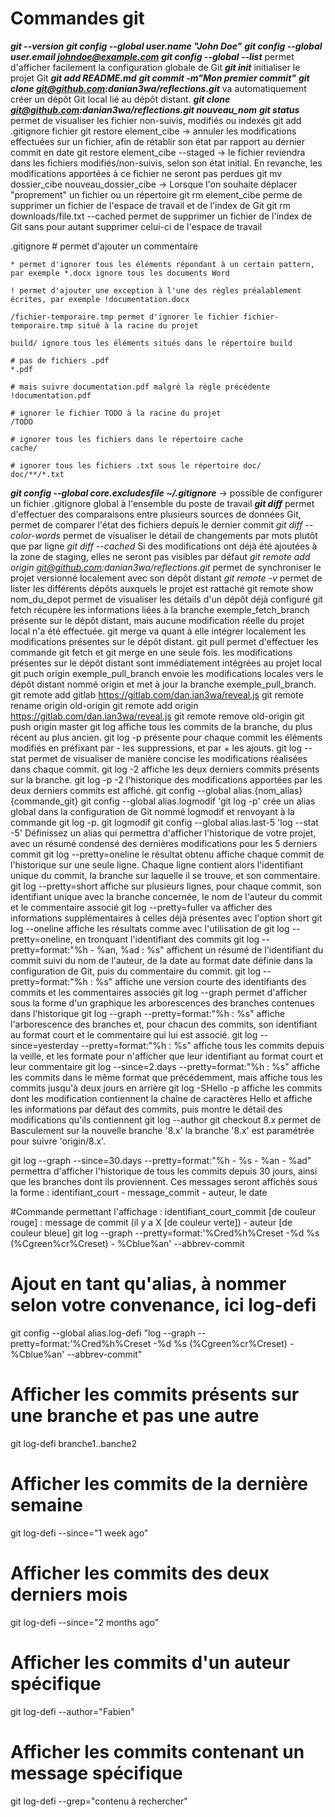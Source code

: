 # Commandes git

***git --version***
***git config --global user.name "John Doe"***
***git config --global user.email johndoe@example.com***
***git config --global --list*** permet d'afficher facilement la configuration globale de Git
***git init*** initialiser le projet Git 
***git add README.md***
***git commit -m"Mon premier commit"***
***git clone git@github.com:danian3wa/reflections.git*** va automatiquement créer un dépôt Git local lié au dépôt distant.
***git clone git@github.com:danian3wa/reflections.git nouveau_nom***
***git status*** permet de visualiser les fichier non-suivis, modifiés ou indexés
git add .gitignore fichier
git restore element_cibe ->  annuler les modifications effectuées sur un fichier, afin de rétablir son état par rapport au dernier commit en date
git restore element_cibe --staged -> le fichier reviendra dans les fichiers modifiés/non-suivis, selon son état initial. En revanche, les modifications apportées à ce fichier ne seront pas perdues
git mv dossier_cibe nouveau_dossier_cibe -> Lorsque l'on souhaite déplacer "proprement" un fichier ou un répertoire
git rm element_cibe perme de supprimer un fichier de l'espace de travail et de l'index de Git
git rm downloads/file.txt --cached permet de supprimer un fichier de l'index de Git sans pour autant supprimer celui-ci de l'espace de travail

.gitignore
    # permet d'ajouter un commentaire

    * permet d'ignorer tous les éléments répondant à un certain pattern, par exemple *.docx ignore tous les documents Word

    ! permet d'ajouter une exception à l'une des règles préalablement écrites, par exemple !documentation.docx

    /fichier-temporaire.tmp permet d'ignorer le fichier fichier-temporaire.tmp situé à la racine du projet

    build/ ignore tous les éléments situés dans le répertoire build

    # pas de fichiers .pdf
    *.pdf

    # mais suivre documentation.pdf malgré la règle précédente
    !documentation.pdf

    # ignorer le fichier TODO à la racine du projet
    /TODO

    # ignorer tous les fichiers dans le répertoire cache
    cache/

    # ignorer tous les fichiers .txt sous le répertoire doc/
    doc/**/*.txt

***git config --global core.excludesfile ~/.gitignore*** -> possible de configurer un fichier .gitignore global à l'ensemble du poste de travail
***git diff*** permet d'effectuer des comparaisons entre plusieurs sources de données Git, permet de comparer l'état des fichiers depuis le dernier commit
*git diff --color-words* permet de visualiser le détail de changements par mots plutôt que par ligne
*git diff --cached* Si des modifications ont déjà été ajoutées à la zone de staging, elles ne seront pas visibles par défaut
*git remote add origin git@github.com:danian3wa/reflections.git* permet de synchroniser le projet versionné localement avec son dépôt distant
*git remote -v* permet de lister les différents dépôts auxquels le projet est rattaché
git remote show nom_du_depot permet de visualiser les détails d'un dépôt déjà configuré
git fetch récupère les informations liées à la branche exemple_fetch_branch présente sur le dépôt distant, mais aucune modification réelle du projet local n'a été effectuée.
git merge va quant à elle intégrer localement les modifications présentes sur le dépôt distant.
git pull permet d'effectuer les commande git fetch et git merge en une seule fois. les modifications présentes sur le dépôt distant sont immédiatement intégrées au projet local
git puch origin exemple_pull_branch envoie les modifications locales vers le dépôt distant nommé origin et met à jour la branche exemple_pull_branch.
git remote add gitlab https://gitlab.com/dan.ian3wa/reveal.js
git remote rename origin old-origin
git remote add origin https://gitlab.com/dan.ian3wa/reveal.js
git remote remove old-origin
git push origin master
git log affiche tous les commits de la branche, du plus récent au plus ancien.
git log -p présente pour chaque commit les éléments modifiés en préfixant par - les suppressions, et par + les ajouts.
git log --stat permet de visualiser de manière concise les modifications réalisées dans chaque commit.
git log -2 affiche les deux derniers commits présents sur la branche.
git log -p -2 l'historique des modifications apportées par les deux derniers commits est affiché.
git config --global alias.{nom_alias} {commande_git}
git config --global alias.logmodif 'git log -p' crée un alias global dans la configuration de Git nommé logmodif et renvoyant à la commande git log -p.
git logmodif
git config --global alias.last-5 'log --stat -5'  Définissez un alias qui permettra d'afficher l'historique de votre projet, avec un résumé condensé des dernières modifications pour les 5 derniers commit
git log --pretty=oneline  le résultat obtenu affiche chaque commit de l'historique sur une seule ligne. Chaque ligne contient alors l'identifiant unique du commit, la branche sur laquelle il se trouve, et son commentaire.
git log --pretty=short affiche sur plusieurs lignes, pour chaque commit, son identifiant unique avec la branche concernée, le nom de l'auteur du commit et le commentaire associé
git log --pretty=fuller va afficher des informations supplémentaires à celles déjà présentes avec l'option short
git log --oneline affiche les résultats comme avec l'utilisation de git log --pretty=oneline, en tronquant l'identifiant des commits
git log --pretty=format:"%h - %an, %ad : %s" affichent un résumé de l'identifiant du commit suivi du nom de l'auteur, de la date au format date définie dans la configuration de Git, puis du commentaire du commit.
git log --pretty=format:"%h : %s" affiche une version courte des identifiants des commits et les commentaires associés
git log --graph permet d'afficher sous la forme d'un graphique les arborescences des branches contenues dans l'historique
git log --graph --pretty=format:"%h : %s"  affiche l'arborescence des branches et, pour chacun des commits, son identifiant au format court et le commentaire qui lui est associé.
git log --since=yesterday  --pretty=format:"%h : %s" affiche tous les commits depuis la veille, et les formate pour n'afficher que leur identifiant au format court et leur commentaire
git log --since=2.days  --pretty=format:"%h : %s" affiche les commits dans le même format que précédemment, mais affiche tous les commits jusqu'à deux jours en arrière
git log -SHello -p  affiche les commits dont les modification contiennent la chaîne de caractères Hello et affiche les informations par défaut des commits, puis montre le détail des modifications qu'ils contiennent
git log --author
git checkout 8.x  permet de Basculement sur la nouvelle branche '8.x' la branche '8.x' est paramétrée pour suivre 'origin/8.x'.

git log --graph --since=30.days --pretty=format:"%h - %s - %an - %ad" permettra d'afficher l'historique de tous les commits depuis 30 jours, ainsi que les branches dont ils proviennent. Ces messages seront affichés sous la forme : identifiant_court - message_commit  - auteur, le date

#Commande permettant l'affichage : identifiant_court_commit [de couleur rouge] : message de commit (il y a X [de couleur verte]) - auteur [de couleur bleue]
git log --graph --pretty=format:'%Cred%h%Creset -%d %s (%Cgreen%cr%Creset) - %Cblue%an' --abbrev-commit

# Ajout en tant qu'alias, à nommer selon votre convenance, ici log-defi
git config --global alias.log-defi "log --graph --pretty=format:'%Cred%h%Creset -%d %s (%Cgreen%cr%Creset) - %Cblue%an' --abbrev-commit"

# Afficher les commits présents sur une branche et pas une autre
git log-defi branche1..banche2

# Afficher les commits de la dernière semaine
git log-defi --since="1 week ago"

# Afficher les commits des deux derniers mois
git log-defi --since="2 months ago"

# Afficher les commits d'un auteur spécifique
git log-defi --author="Fabien"

# Afficher les commits contenant un message spécifique 
git log-defi --grep="contenu à rechercher"